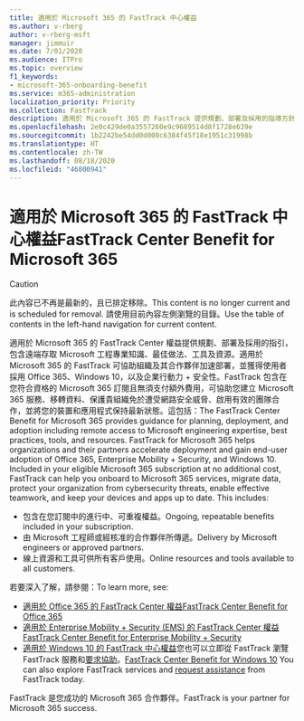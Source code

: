 ```yaml
---
title: 適用於 Microsoft 365 的 FastTrack 中心權益
ms.author: v-rberg
author: v-rberg-msft
manager: jimmuir
ms.date: 7/01/2020
ms.audience: ITPro
ms.topic: overview
f1_keywords:
- microsoft-365-onboarding-benefit
ms.service: m365-administration
localization_priority: Priority
ms.collection: FastTrack
description: 適用於 Microsoft 365 的 FastTrack 提供規劃、部署及採用的指導方針，包含遠端存取 Microsoft 工程專業知識、最佳做法、工具及資源。適用於 Microsoft 365 的 FastTrack 可協助組織及其合作夥伴加速部署，並獲得使用者採用 Office 365、Windows 10，以及企業行動力 + 安全性。
ms.openlocfilehash: 2e0c429de0a3557260e9c9689514d8f1728e639e
ms.sourcegitcommit: 1b2242be54dd0d000c6384f45f18e1951c31998b
ms.translationtype: HT
ms.contentlocale: zh-TW
ms.lasthandoff: 08/18/2020
ms.locfileid: "46800941"
---
```

# <a name="fasttrack-center-benefit-for-microsoft-365"></a><span data-ttu-id="4c0f3-104">適用於 Microsoft 365 的 FastTrack 中心權益</span><span class="sxs-lookup"><span data-stu-id="4c0f3-104">FastTrack Center Benefit for Microsoft 365</span></span>

> [!CAUTION]
> <span data-ttu-id="4c0f3-105">此內容已不再是最新的，且已排定移除。</span><span class="sxs-lookup"><span data-stu-id="4c0f3-105">This content is no longer current and is scheduled for removal.</span></span> <span data-ttu-id="4c0f3-106">請使用目前內容左側瀏覽的目錄。</span><span class="sxs-lookup"><span data-stu-id="4c0f3-106">Use the table of contents in the left-hand navigation for current content.</span></span>

<span data-ttu-id="4c0f3-p103">適用於 Microsoft 365 的 FastTrack Center 權益提供規劃、部署及採用的指引，包含遠端存取 Microsoft 工程專業知識、最佳做法、工具及資源。適用於 Microsoft 365 的 FastTrack 可協助組織及其合作夥伴加速部署，並獲得使用者採用 Office 365、Windows 10，以及企業行動力 + 安全性。FastTrack 包含在您符合資格的 Microsoft 365 訂閱且無須支付額外費用，可協助您建立 Microsoft 365 服務、移轉資料、保護貴組織免於遭受網路安全威脅、啟用有效的團隊合作，並將您的裝置和應用程式保持最新狀態。這包括：</span><span class="sxs-lookup"><span data-stu-id="4c0f3-p103">The FastTrack Center Benefit for Microsoft 365 provides guidance for planning, deployment, and adoption including remote access to Microsoft engineering expertise, best practices, tools, and resources. FastTrack for Microsoft 365 helps organizations and their partners accelerate deployment and gain end-user adoption of Office 365, Enterprise Mobility + Security, and Windows 10. Included in your eligible Microsoft 365 subscription at no additional cost, FastTrack can help you onboard to Microsoft 365 services, migrate data, protect your organization from cybersecurity threats, enable effective teamwork, and keep your devices and apps up to date. This includes:</span></span>

- <span data-ttu-id="4c0f3-111">包含在您訂閱中的進行中、可重複權益。</span><span class="sxs-lookup"><span data-stu-id="4c0f3-111">Ongoing, repeatable benefits included in your subscription.</span></span>
- <span data-ttu-id="4c0f3-112">由 Microsoft 工程師或經核准的合作夥伴所傳遞。</span><span class="sxs-lookup"><span data-stu-id="4c0f3-112">Delivery by Microsoft engineers or approved partners.</span></span>
- <span data-ttu-id="4c0f3-113">線上資源和工具可供所有客戶使用。</span><span class="sxs-lookup"><span data-stu-id="4c0f3-113">Online resources and tools available to all customers.</span></span>
  
<span data-ttu-id="4c0f3-114">若要深入了解，請參閱：</span><span class="sxs-lookup"><span data-stu-id="4c0f3-114">To learn more, see:</span></span>

- [<span data-ttu-id="4c0f3-115">適用於 Office 365 的 FastTrack Center 權益</span><span class="sxs-lookup"><span data-stu-id="4c0f3-115">FastTrack Center Benefit for Office 365</span></span>](O365-fasttrack-benefit-for-office-365.md) 
- [<span data-ttu-id="4c0f3-116">適用於 Enterprise Mobility + Security (EMS) 的 FastTrack Center 權益</span><span class="sxs-lookup"><span data-stu-id="4c0f3-116">FastTrack Center Benefit for Enterprise Mobility + Security</span></span>](EMS-fasttrack-benefit-for-EMS.md)
- <span data-ttu-id="4c0f3-117">[適用於 Windows 10 的 FastTrack 中心權益](Win-10-fasttrack-benefit-for-Windows-10.md)您也可以立即從 FastTrack 瀏覽 FastTrack 服務和[要求協助](https://go.microsoft.com/fwlink/p/?LinkId=2003903)。</span><span class="sxs-lookup"><span data-stu-id="4c0f3-117">[FastTrack Center Benefit for Windows 10](Win-10-fasttrack-benefit-for-Windows-10.md) You can also explore FastTrack services and [request assistance](https://go.microsoft.com/fwlink/p/?LinkId=2003903) from FastTrack today.</span></span>

<span data-ttu-id="4c0f3-118">FastTrack 是您成功的 Microsoft 365 合作夥伴。</span><span class="sxs-lookup"><span data-stu-id="4c0f3-118">FastTrack is your partner for Microsoft 365 success.</span></span>
  